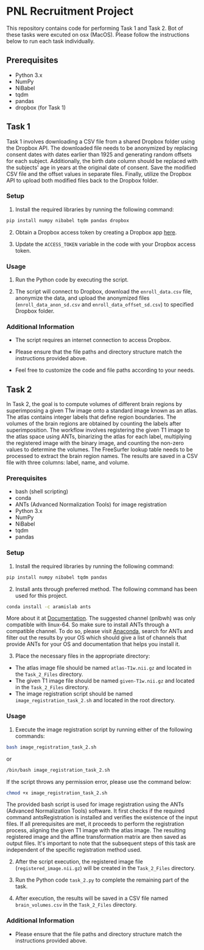 # PNL Recruitment Project
This repository contains code for performing Task 1 and Task 2. Bot of these tasks were excuted on osx (MacOS). Please follow the instructions below to run each task individually.

## Prerequisites

- Python 3.x
- NumPy
- NiBabel
- tqdm
- pandas
- dropbox (for Task 1)

## Task 1

Task 1 involves downloading a CSV file from a shared Dropbox folder using the Dropbox API. The downloaded file needs to be anonymized by replacing consent dates with dates earlier than 1925 and generating random offsets for each subject. Additionally, the birth date column should be replaced with the subjects' age in years at the original date of consent. Save the modified CSV file and the offset values in separate files. Finally, utilize the Dropbox API to upload both modified files back to the Dropbox folder.

### Setup

1. Install the required libraries by running the following command:
```bash
pip install numpy nibabel tqdm pandas dropbox
```

2. Obtain a Dropbox access token by creating a Dropbox app [here](https://www.dropbox.com/developers/apps).

3. Update the `ACCESS_TOKEN` variable in the code with your Dropbox access token.


### Usage

1. Run the Python code by executing the script.

2. The script will connect to Dropbox, download the `enroll_data.csv` file, anonymize the data, and upload the anonymized files (`enroll_data_anon_sd.csv` and `enroll_data_offset_sd.csv`) to specified Dropbox folder.

### Additional Information

- The script requires an internet connection to access Dropbox.

- Please ensure that the file paths and directory structure match the instructions provided above.

- Feel free to customize the code and file paths according to your needs.

## Task 2

In Task 2, the goal is to compute volumes of different brain regions by superimposing a given T1w image onto a standard image known as an atlas. The atlas contains integer labels that define region boundaries. The volumes of the brain regions are obtained by counting the labels after superimposition. The workflow involves registering the given T1 image to the atlas space using ANTs, binarizing the atlas for each label, multiplying the registered image with the binary image, and counting the non-zero values to determine the volumes. The FreeSurfer lookup table needs to be processed to extract the brain region names. The results are saved in a CSV file with three columns: label, name, and volume. 

### Prerequisites

- bash (shell scripting)
- conda
- ANTs (Advanced Normalization Tools) for image registration
- Python 3.x
- NumPy
- NiBabel
- tqdm
- pandas

### Setup

1. Install the required libraries by running the following command:
```bash 
pip install numpy nibabel tqdm pandas
```
2. Install ants through preferred method. The following command has been used for this project. 
```bash
conda install -c aramislab ants
```
More about it at [Documentation](https://anaconda.org/aramislab/ants).
The suggested channel (pnlbwh) was only compatible with linux-64. So make sure to install ANTs through a compatible channel. To do so, please visit [Anaconda](https://anaconda.org/search?q=), search for ANTs and filter out the results by your OS which should give a list of channels that provide ANTs for your OS and documentation that helps you install it.   

3. Place the necessary files in the appropriate directory:
- The atlas image file should be named `atlas-T1w.nii.gz` and located in the `Task_2_Files` directory.
- The given T1 image file should be named `given-T1w.nii.gz` and located in the `Task_2_Files` directory.
- The image registration script should be named `image_registration_task_2.sh` and located in the root directory.

### Usage

1. Execute the image registration script by running either of the following commands:
```bash
bash image_registration_task_2.sh
```
or
```bash
/bin/bash image_registration_task_2.sh
```
If the script throws any permission error, please use the command below:
```bash
chmod +x image_registration_task_2.sh
```
The provided bash script is used for image registration using the ANTs (Advanced Normalization Tools) software. It first checks if the required command antsRegistration is installed and verifies the existence of the input files. If all prerequisites are met, it proceeds to perform the registration process, aligning the given T1 image with the atlas image. The resulting registered image and the affine transformation matrix are then saved as output files. It's important to note that the subsequent steps of this task are independent of the specific registration method used.

2. After the script execution, the registered image file (`registered_image.nii.gz`) will be created in the `Task_2_Files` directory.

3. Run the Python code `task_2.py` to complete the remaining part of the task.

4. After execution, the results will be saved in a CSV file named `brain_volumes.csv` in the `Task_2_Files` directory.

### Additional Information

- Please ensure that the file paths and directory structure match the instructions provided above.


